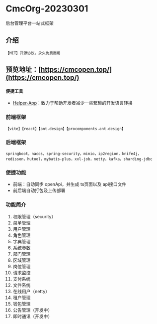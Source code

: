 # CmcOrg-20230301

后台管理平台一站式框架

## 介绍

`【MIT】开源协议，永久免费商用`

## 预览地址：[https://cmcopen.top/](https://cmcopen.top/)

#### 便捷工具

- [Helper-App](https://cmc0.github.io/)：致力于帮助开发者减少一些繁琐的开发语言转换

### 前端框架

`【vite】【react】【ant.design】【procomponents.ant.design】`

### 后端框架

`springboot，nacos，spring-security，minio，ip2region，knife4j，redisson，hutool，mybatis-plus，xxl-job，netty，kafka，sharding-jdbc`

### 便捷功能

- 前端：自动同步 openApi，并生成 ts页面以及 api接口文件
- 前后端自动打包及上传部署

### 功能简介

1. 权限管理（security）
2. 菜单管理
3. 用户管理
4. 角色管理
5. 字典管理
6. 系统参数
7. 部门管理
8. 区域管理
9. 岗位管理
10. 请求监控
11. 支付系统
12. 文件系统
13. 在线用户（netty）
14. 租户管理
15. 钱包管理
16. 公告管理（开发中）
17. 即时通讯（开发中）
